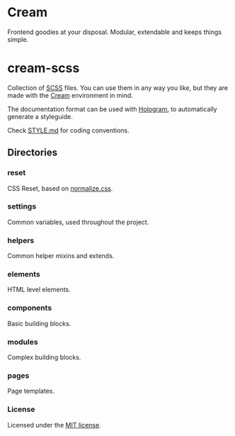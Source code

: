 # Cream
Frontend goodies at your disposal. Modular, extendable and keeps things simple.

# cream-scss
Collection of [SCSS](http://sass-lang.com/) files. You can use them in any way you like, but they are made with the [Cream](https://github.com/cream-project) environment in mind.

The documentation format can be used with [Hologram](http://trulia.github.io/hologram/), to automatically generate a styleguide.

Check [STYLE.md](https://github.com/cream-project/cream-scss/blob/master/STYLE.md) for coding conventions.

## Directories

### reset
CSS Reset, based on [normalize.css](https://necolas.github.io/normalize.css/).

### settings
Common variables, used throughout the project.

### helpers
Common helper mixins and extends.

### elements
HTML level elements.

### components
Basic building blocks.

### modules
Complex building blocks.

### pages
Page templates.

### License
Licensed under the [MIT license](https://github.com/cream-project/cream-scss/blob/master/LICENSE).
